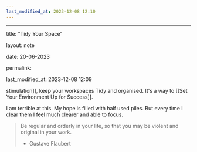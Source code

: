 ```yaml
---
last_modified_at: 2023-12-08 12:10
---
```

---

title: "Tidy Your Space"

layout: note

date: 20-06-2023

permalink:

last_modified_at: 2023-12-08 12:09

stimulation]], keep your workspaces Tidy and organised. It's a way to [[Set Your Environment Up for Success]]. 

I am terrible at this. My hope is filled with half used piles.  But every time I clear them I feel much clearer and able to focus. 

> Be regular and orderly in your life, so that you may be violent and original in your work.
> - Gustave Flaubert
